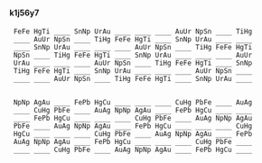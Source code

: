 #### k1j56y7

     FeFe HgTi ____ SnNp UrAu ____ ____ ____ AuUr NpSn ____ TiHg 
     ____ AuUr NpSn ____ TiHg FeFe HgTi ____ SnNp UrAu ____ ____ 
     ____ SnNp UrAu ____ ____ ____ AuUr NpSn ____ TiHg FeFe HgTi 
     NpSn ____ TiHg FeFe HgTi ____ SnNp UrAu ____ ____ ____ AuUr 
     UrAu ____ ____ ____ AuUr NpSn ____ TiHg FeFe HgTi ____ SnNp 
     TiHg FeFe HgTi ____ SnNp UrAu ____ ____ ____ AuUr NpSn ____ 
     ____ ____ AuUr NpSn ____ TiHg FeFe HgTi ____ SnNp UrAu ____ 


     NpNp AgAu ____ FePb HgCu ____ ____ ____ CuHg PbFe ____ AuAg 
     ____ CuHg PbFe ____ AuAg NpNp AgAu ____ FePb HgCu ____ ____ 
     ____ FePb HgCu ____ ____ ____ CuHg PbFe ____ AuAg NpNp AgAu 
     PbFe ____ AuAg NpNp AgAu ____ FePb HgCu ____ ____ ____ CuHg 
     HgCu ____ ____ ____ CuHg PbFe ____ AuAg NpNp AgAu ____ FePb 
     AuAg NpNp AgAu ____ FePb HgCu ____ ____ ____ CuHg PbFe ____ 
     ____ ____ CuHg PbFe ____ AuAg NpNp AgAu ____ FePb HgCu ____ 


